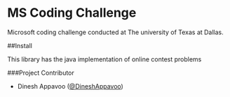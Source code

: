 MS Coding Challenge 
=================

Microsoft coding challenge conducted at The university of Texas at Dallas.

##Install

This library has the java implementation of online contest problems

  
###Project Contributor

* Dinesh Appavoo ([@DineshAppavoo](https://twitter.com/DineshAppavoo))
